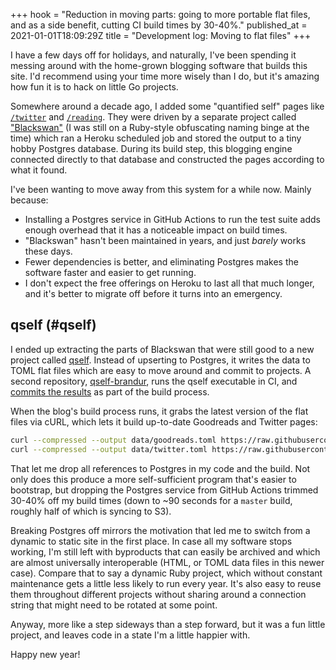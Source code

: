 +++
hook = "Reduction in moving parts: going to more portable flat files, and as a side benefit, cutting CI build times by 30-40%."
published_at = 2021-01-01T18:09:29Z
title = "Development log: Moving to flat files"
+++

I have a few days off for holidays, and naturally, I've been spending it messing around with the home-grown blogging software that builds this site. I'd recommend using your time more wisely than I do, but it's amazing how fun it is to hack on little Go projects.

Somewhere around a decade ago, I added some "quantified self" pages like [`/twitter`](/twitter) and [`/reading`](/reading). They were driven by a separate project called ["Blackswan"](https://github.com/brandur/blackswan) (I was still on a Ruby-style obfuscating naming binge at the time) which ran a Heroku scheduled job and stored the output to a tiny hobby Postgres database. During its build step, this blogging engine connected directly to that database and constructed the pages according to what it found.

I've been wanting to move away from this system for a while now. Mainly because:

* Installing a Postgres service in GitHub Actions to run the test suite adds enough overhead that it has a noticeable impact on build times.
* "Blackswan" hasn't been maintained in years, and just _barely_ works these days.
* Fewer dependencies is better, and eliminating Postgres makes the software faster and easier to get running.
* I don't expect the free offerings on Heroku to last all that much longer, and it's better to migrate off before it turns into an emergency.

## qself (#qself)

I ended up extracting the parts of Blackswan that were still good to a new project called [qself](https://github.com/brandur/qself). Instead of upserting to Postgres, it writes the data to TOML flat files which are easy to move around and commit to projects. A second repository, [qself-brandur](https://github.com/brandur/qself-brandur), runs the qself executable in CI, and [commits the results](/fragments/self-updating-github-readme) as part of the build process.

When the blog's build process runs, it grabs the latest version of the flat files via cURL, which lets it build up-to-date Goodreads and Twitter pages:

``` sh
curl --compressed --output data/goodreads.toml https://raw.githubusercontent.com/brandur/qself-brandur/master/data/goodreads.toml
curl --compressed --output data/twitter.toml https://raw.githubusercontent.com/brandur/qself-brandur/master/data/twitter.toml
```

That let me drop all references to Postgres in my code and the build. Not only does this produce a more self-sufficient program that's easier to bootstrap, but dropping the Postgres service from GitHub Actions trimmed 30-40% off my build times (down to ~90 seconds for a `master` build, roughly half of which is syncing to S3).

Breaking Postgres off mirrors the motivation that led me to switch from a dynamic to static site in the first place. In case all my software stops working, I'm still left with byproducts that can easily be archived and which are almost universally interoperable (HTML, or TOML data files in this newer case). Compare that to say a dynamic Ruby project, which without constant maintenance gets a little less likely to run every year. It's also easy to reuse them throughout different projects without sharing around a connection string that might need to be rotated at some point.

Anyway, more like a step sideways than a step forward, but it was a fun little project, and leaves code in a state I'm a little happier with.

Happy new year!
